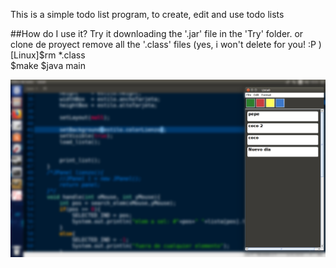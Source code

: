 This is a simple todo list program, to create, edit and use todo lists

##How do I use it?
Try it downloading the '.jar' file in the 'Try' folder.
or
clone de proyect 
remove all the '.class' files (yes, i won't delete for you! :P )
[Linux]$rm *.class    
$make
$java main


![capture of the program 1](Achivos/work3.png "CAPTURE")
